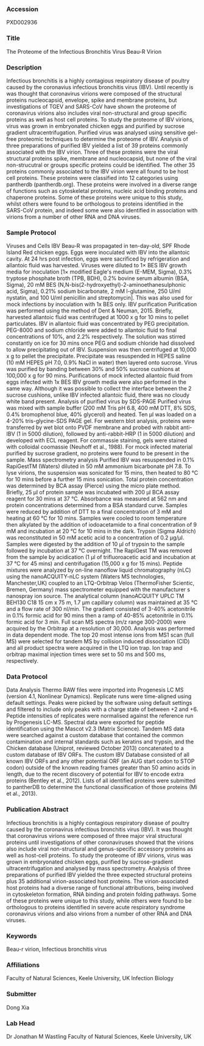 ### Accession
PXD002936

### Title
The Proteome of the Infectious Bronchitis Virus Beau-R Virion

### Description
Infectious bronchitis is a highly contagious respiratory disease of poultry caused by the coronavius infectious bronchitis virus (IBV).  Until recently is was thought that coronavirus virions were composed of the structural proteins nucleocapsid, envelope, spike and membrane proteins, but investigations of TGEV and SARS-CoV have shown the proteome of coronavirus virions also includes viral non-structural and group specific proteins as well as host cell proteins.  To study the proteome of IBV virions, virus was grown in embryonated chicken eggs and purified by sucrose gradient ultracentrifugation.  Purified virus was analysed using sensitive gel-free proteomic techniques to determine the proteome of IBV.  Analysis of three preparations of purified IBV yielded a list of 39 proteins commonly associated with the IBV virion.  Three of these proteins were the viral structural proteins spike, membrane and nucleocapsid, but none of the viral non-strucutral or groups specific proteins could be identified.  The other 35 proteins commonly associated to the IBV virion were all found to be host cell proteins.  These proteins were classified into 12 categories using pantherdb (pantherdb.org).  These proteins were involved in a diverse range of functions such as cytoskeletal proteins, nucleic acid binding proteins and chaperone proteins.  Some of these proteins were unique to this study, whilst others were found to be orthologous to proteins identified in the SARS-CoV protein, and indeed some were also identified in association with virions from a number of other RNA and DNA viruses.

### Sample Protocol
Viruses and Cells IBV Beau-R was propagated in ten-day-old, SPF Rhode Island Red chicken eggs. Eggs were inoculated with IBV into the allantoic cavity. At 24 hrs post infection, eggs were sacrificed by refrigeration and allantoic fluid was harvested.  Viruses were diluted to 1× BES IBV growth media for inoculation [1× modified Eagle's medium (E-MEM, Sigma), 0.3% tryptose phosphate broth (TPB, BDH), 0.2% bovine serum albumin (BSA, Sigma), 20 mM BES (N,N-bis(2-hydroxyethyl)-2-aminoethanesulphonic acid, Sigma), 0.21% sodium bicarbonate, 2 mM l-glutamine, 250 U/ml nystatin, and 100 U/ml penicillin and streptomycin].  This was also used for mock infections by inoculation with 1x BES only.   IBV purification Purification was performed using the method of Dent & Neuman, 2015.  Briefly, harvested allantoic fluid was centrifuged at 1000 x g for 10 mins to pellet particulates.  IBV in allantoic fluid was concentrated by PEG precipitation. PEG-8000 and sodium chloride were added to allantoic fluid to final concentrations of 10%, and 2.2% respectively. The solution was stirred constantly on ice for 30 mins once PEG and sodium chloride had dissolved to allow precipitating out of IBV. Suspension was then centrifuged at 10,000 x g to pellet the precipitate. Precipitate was resuspended in HEPES saline (10 mM HEPES pH 7.0, 0.9% NaCl in water) then layered onto sucrose. Virus was purified by banding between 30% and 50% sucrose cushions at 100,000 x g for 90 mins.  Purifications of mock infected allantoic fluid from eggs infected with 1x BES IBV growth media were also performed in the same way.  Although it was possible to collect the interface between the 2 sucrose cushions, unlike IBV infected allantoic fluid, there was no cloudy white band present.  Analysis of purified virus by SDS-PAGE Purified virus was mixed with sample buffer (200 mM Tris pH 6.8, 400 mM DTT, 8% SDS, 0.4% bromophenol blue, 40% glycerol) and heated. Ten μl was loaded on a 4-20% tris-glycine-SDS PAGE gel. For western blot analysis, proteins were transferred by wet blot onto PVDF membrane and probed with rabbit anti-IBV (1 in 5000 dilution), followed by anti-rabbit-HRP (1 in 5000 dilution) and developed with ECL reagent.  For commassie staining, gels were stained with colloidal coomassie (Neuhoff et al., 1988).  For mock infected material purified by sucrose gradient, no proteins were found to be present in the sample.  Mass spectrometry analysis Purified IBV was resuspended in 0.1% RapiGestTM (Waters) diluted in 50 mM ammonium bicarbonate pH 7.8. To lyse virions, the suspension was sonicated for 15 mins, then heated to 80 °C for 10 mins before a further 15 mins sonication. Total protein concentration was determined by BCA assay (Pierce) using the micro plate method.  Briefly, 25 μl of protein sample was incubated with 200 μl BCA assay reagent for 30 mins at 37 °C. Absorbance was measured at 562 nm and protein concentrations determined from a BSA standard curve. Samples were reduced by addition of DTT to a final concentration of 3 mM and heating at 60 °C for 10 mins. Samples were cooled to room temperature then alkylated by the addition of iodoacetamide to a final concentration of 9 mM and incubation at 20 °C for 10 mins in the dark. Trypsin (Sigma Aldrich) was reconstituted in 50 mM acetic acid to a concentration of 0.2 μg/μl. Samples were digested by the addition of 10 μl of trypsin to the sample followed by incubation at 37 °C overnight. The RapiGest TM was removed from the sample by acidication (1 μl of trifluoroacetic acid and incubation at 37 °C for 45 mins) and centrifugation (15,000 x g for 15 mins).  Peptide mixtures were analyzed by on-line nanoflow liquid chromatography (nLC) using the nanoACQUITY-nLC system (Waters MS technologies, Manchester,UK) coupled to an LTQ-Orbitrap Velos (ThermoFisher Scientic, Bremen, Germany) mass spectrometer equipped with the manufacturer s nanospray ion source. The analytical column (nanoACQUITY UPLC TM BEH130 C18 15 cm x 75 m, 1.7 μm capillary column) was maintained at 35 °C and a flow rate of 300 nl/min. The gradient consisted of 3-40% acetonitrile in 0.1% formic acid for 90 mins then a ramp of 40-85% acetonitrile in 0.1% formic acid for 3 min. Full scan MS spectra (m/z range 300-2000) were acquired by the Orbitrap at a resolution of 30,000. Analysis was performed in data dependent mode. The top 20 most intense ions from MS1 scan (full MS) were selected for tandem MS by collision induced dissociation (CID) and all product spectra were acquired in the LTQ ion trap. Ion trap and orbitrap maximal injection times were set to 50 ms and 500 ms, respectively.

### Data Protocol
Data Analysis Thermo RAW files were imported into Progenesis LC MS (version 4.1, Nonlinear Dynamics). Replicate runs were time-aligned using default settings. Peaks were picked by the software using default settings and filtered to include only peaks with a charge state of between +2 and +6.  Peptide intensities of replicates were normalised against the reference run by Progenesis LC-MS. Spectral data were exported for peptide identification using the Mascot v2.3 (Matrix Science). Tandem MS data were searched against a custom database that contained the common contamination and internal standards such as keratins and trypsin, and the Chicken database (Uniprot, reviewed October 2013) concatenated to a custom database of IBV ORFs.   The custom IBV Database consisted of all known IBV ORFs and any other potential ORF (an AUG start codon to STOP codon) outside of the known reading frames greater than 50 amino acids in length, due to the recent discovery of potential for IBV to encode extra proteins (Bentley et al., 2012).  Lists of all identified proteins were submitted to pantherDB to determine the functional classification of those proteins (Mi et al., 2013).

### Publication Abstract
Infectious bronchitis is a highly contagious respiratory disease of poultry caused by the coronavirus infectious bronchitis virus (IBV). It was thought that coronavirus virions were composed of three major viral structural proteins until investigations of other coronaviruses showed that the virions also include viral non-structural and genus-specific accessory proteins as well as host-cell proteins. To study the proteome of IBV virions, virus was grown in embryonated chicken eggs, purified by sucrose-gradient ultracentrifugation and analysed by mass spectrometry. Analysis of three preparations of purified IBV yielded the three expected structural proteins plus 35 additional virion-associated host proteins. The virion-associated host proteins had a diverse range of functional attributions, being involved in cytoskeleton formation, RNA binding and protein folding pathways. Some of these proteins were unique to this study, while others were found to be orthologous to proteins identified in severe acute respiratory syndrome coronavirus virions and also virions from a number of other RNA and DNA viruses.

### Keywords
Beau-r virion, Infectious bronchitis virus

### Affiliations
Faculty of Natural Sciences, Keele University, UK
Infection Biology

### Submitter
Dong Xia

### Lab Head
Dr Jonathan M Wastling
Faculty of Natural Sciences, Keele University, UK


